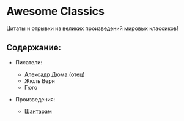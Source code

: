 
# Awesome Classics

Цитаты и отрывки из великих произведений мировых классиков!

## Содержание:

- Писатели:
    - [Алексадр Дюма (отец)]()
    - Жюль Верн
    - Гюго


- Произведения:
    - [Шантарам](https://github.com/tuttelikz/awesome-classics/blob/master/novels/Shantaram.md)
